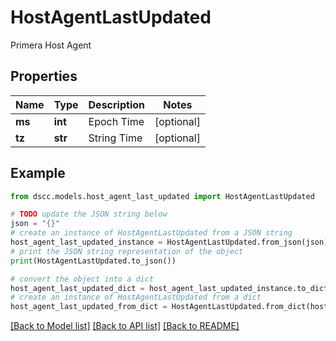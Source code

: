 # HostAgentLastUpdated

Primera Host Agent

## Properties

Name | Type | Description | Notes
------------ | ------------- | ------------- | -------------
**ms** | **int** | Epoch Time | [optional] 
**tz** | **str** | String Time | [optional] 

## Example

```python
from dscc.models.host_agent_last_updated import HostAgentLastUpdated

# TODO update the JSON string below
json = "{}"
# create an instance of HostAgentLastUpdated from a JSON string
host_agent_last_updated_instance = HostAgentLastUpdated.from_json(json)
# print the JSON string representation of the object
print(HostAgentLastUpdated.to_json())

# convert the object into a dict
host_agent_last_updated_dict = host_agent_last_updated_instance.to_dict()
# create an instance of HostAgentLastUpdated from a dict
host_agent_last_updated_from_dict = HostAgentLastUpdated.from_dict(host_agent_last_updated_dict)
```
[[Back to Model list]](../README.md#documentation-for-models) [[Back to API list]](../README.md#documentation-for-api-endpoints) [[Back to README]](../README.md)


